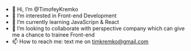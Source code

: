 - 👋 Hi, I’m @TimofeyKremko
- 👀 I’m interested in Front-end Development
- 🌱 I’m currently learning JavaScripn & React
- 💞️ I’m looking to collaborate with perspective company which can give me a chance to trainee Front-end
- 📫 How to reach me: text me on timkremko@gmail.com
